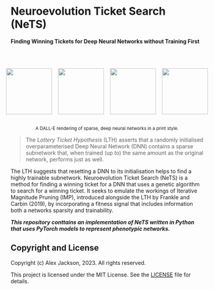 # Neuroevolution Ticket Search (NeTS)

**Finding Winning Tickets for Deep Neural Networks without Training First**

<div style="text-align:center">
    <p>
        <a href="https://github.com/alexjackson1/nets">
        <div style="display:flex;justify-content:center;margin-top:3rem;margin-bottom:1rem;">
            <p style="display:flex;gap:1rem;">
            <img src="images/DALL·E 2023-02-12 02.29.07.png" alt=""  height="120">
            <img src="images/DALL·E 2023-02-12 02.29.20.png" alt=""  height="120">
            <img src="images/DALL·E 2023-02-12 02.29.25.png" alt=""  height="120">
            <img src="images/DALL·E 2023-02-12 02.29.32.png" alt="" height="120">
            </p>
        </div>
        </a>
    </p>
    <small style="text-align:center;">
        A DALL-E rendering of sparse, deep neural networks in a print style.
    </small>
</div>


> The _Lottery Ticket Hypothesis_ (LTH) asserts that a randomly initialised overparameterised Deep Neural Network (DNN) contains a sparse subnetwork that, when trained (up to) the same amount as the original network, performs just as well.

The LTH suggests that resetting a DNN to its initialisation helps to find a highly trainable subnetwork.
Neuroevolution Ticket Search (NeTS) is a method for finding a winning ticket for a DNN that uses a genetic algorithm to search for a winning ticket.
It seeks to emulate the workings of Iterative Magnitude Pruning (IMP), introduced alongside the LTH by Frankle and Carbin (2019), by incorporating a fitness signal that includes information both a networks sparsity and trainability.

***This repository conttains an implementation of NeTS written in Python that uses PyTorch models to represent phenotypic networks.***



## Copyright and License

Copyright (c) Alex Jackson, 2023. All rights reserved.

This project is licensed under the MIT License. See the [LICENSE](LICENSE) file for details.